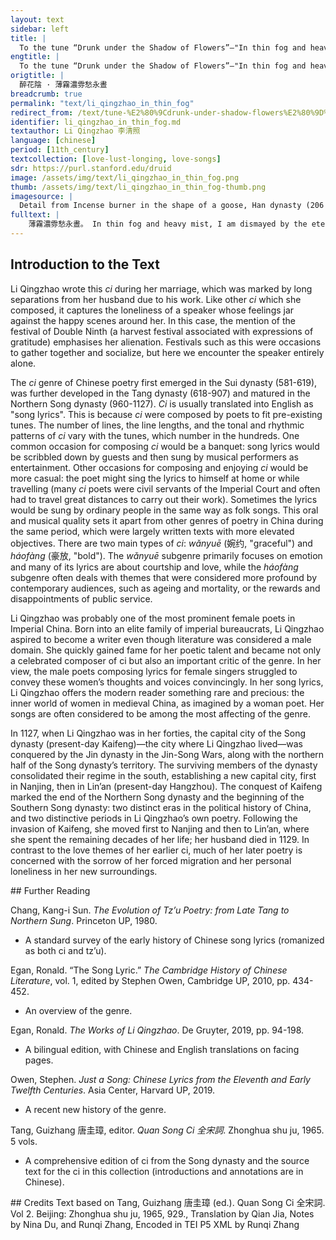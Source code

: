 ```yaml
---
layout: text
sidebar: left
title: |
  To the tune “Drunk under the Shadow of Flowers”—"In thin fog and heavy mist" | 醉花陰 · 薄霧濃雰愁永晝
engtitle: |
  To the tune “Drunk under the Shadow of Flowers”—"In thin fog and heavy mist"
origtitle: |
  醉花陰 · 薄霧濃雰愁永晝
breadcrumb: true
permalink: "text/li_qingzhao_in_thin_fog"
redirect_from: /text/tune-%E2%80%9Cdrunk-under-shadow-flowers%E2%80%9D%E2%80%94-thin-fog-and-heavy-mist
identifier: li_qingzhao_in_thin_fog.md
textauthor: Li Qingzhao 李清照
language: [chinese]
period: [11th_century]
textcollection: [love-lust-longing, love-songs]
sdr: https://purl.stanford.edu/druid 
image: /assets/img/text/li_qingzhao_in_thin_fog.png
thumb: /assets/img/text/li_qingzhao_in_thin_fog-thumb.png
imagesource: |
  Detail from Incense burner in the shape of a goose, Han dynasty (206 BCE-220 CE), Anonymous, National Palace Museum, Accession Number: C1A000776N000000000PAC [Public Domain]
fulltext: |
    薄霧濃雰愁永晝。 In thin fog and heavy mist, I am dismayed by the eternal daytime. 瑞腦銷金獸。 The dragon-brainThe “dragon brain incense” refers to a type of incense made from a subspecies of camphor tree, which was thought to look like a dragon. incense melts in the metal beastThe "metal beast" refers to the incense holder, many of which were shaped like animals.. 佳節又重陽， It is again the festival of Double NinthThe Double Ninth Festival is one of the most important traditional festivals in China. It takes place annually in early fall, the traditional harvest time, and thanks is given for nature's bounty.. 玉枕紗廚， Jade pillow In this period, wealthy individuals would sometimes sleep on a hard pillow made of carved jade. and gauze canopy; 半夜涼初透。 at midnight, a chill starts to pierce through. 東籬把酒黃昏後。 By the eastern fence, I drink after dusk. 有暗香盈袖。 There is a faint fragrance filling up my sleeves. 莫道不銷魂， Do not say that it does not consume the soul: 簾卷西風，  the western wind rolls up the curtain; 人比黃花瘦。 IThe character 人, translated here as "I", literally means "the person", but refers to the speaker. am thinner than the yellow flower. 
--- 
```

## Introduction to the Text 
<p>Li Qingzhao wrote this <em>ci</em> during her marriage, which was marked by long separations from her husband due to his work. Like other <em>ci</em> which she composed, it captures the loneliness of a speaker whose feelings jar against the happy scenes around her. In this case, the mention of the festival of Double Ninth (a harvest festival associated with expressions of gratitude) emphasises her alienation. Festivals such as this were occasions to gather together and socialize, but here we encounter the speaker entirely alone.</p> <p>The <em>ci</em> genre of Chinese poetry first emerged in the Sui dynasty (581-619), was further developed in the Tang dynasty (618-907) and matured in the Northern Song dynasty (960-1127). <em>Ci</em> is usually translated into English as "song lyrics". This is because <em>ci</em> were composed by poets to fit pre-existing tunes. The number of lines, the line lengths, and the tonal and rhythmic patterns of <em>ci</em> vary with the tunes, which number in the hundreds. One common occasion for composing <em>ci</em> would be a banquet: song lyrics would be scribbled down by guests and then sung by musical performers as entertainment. Other occasions for composing and enjoying <em>ci</em> would be more casual: the poet might sing the lyrics to himself at home or while travelling (many <em>ci</em> poets were civil servants of the Imperial Court and often had to travel great distances to carry out their work). Sometimes the lyrics would be sung by ordinary people in the same way as folk songs. This oral and musical quality sets it apart from other genres of poetry in China during the same period, which were largely written texts with more elevated objectives. There are two main types of <em>ci</em>: <em>wǎnyuē</em> (婉约, "graceful") and <em>háofàng</em> (豪放, "bold"). The <em>wǎnyuē</em> subgenre primarily focuses on emotion and many of its lyrics are about courtship and love, while the<em> háofàng</em> subgenre often deals with themes that were considered more profound by contemporary audiences, such as ageing and mortality, or the rewards and disappointments of public service.</p> <p>Li Qingzhao was probably one of the most prominent female poets in Imperial China. Born into an elite family of imperial bureaucrats, Li Qingzhao aspired to become a writer even though literature was considered a male domain. She quickly gained fame for her poetic talent and became not only a celebrated composer of ci but also an important critic of the genre. In her view, the male poets composing lyrics for female singers struggled to convey these women’s thoughts and voices convincingly. In her song lyrics, Li Qingzhao offers the modern reader something rare and precious: the inner world of women in medieval China, as imagined by a woman poet. Her songs are often considered to be among the most affecting of the genre.</p> <p>In 1127, when Li Qingzhao was in her forties, the capital city of the Song dynasty (present-day Kaifeng)—the city where Li Qingzhao lived—was conquered by the Jin dynasty in the Jin-Song Wars, along with the northern half of the Song dynasty’s territory. The surviving members of the dynasty consolidated their regime in the south, establishing a new capital city, first in Nanjing, then in Lin’an (present-day Hangzhou). The conquest of Kaifeng marked the end of the Northern Song dynasty and the beginning of the Southern Song dynasty: two distinct eras in the political history of China, and two distinctive periods in Li Qingzhao’s own poetry. Following the invasion of Kaifeng, she moved first to Nanjing and then to Lin’an, where she spent the remaining decades of her life; her husband died in 1129. In contrast to the love themes of her earlier ci, much of her later poetry is concerned with the sorrow of her forced migration and her personal loneliness in her new surroundings.</p>
## Further Reading 
<p>Chang, Kang-i Sun. <em>The Evolution of Tz’u Poetry: from Late Tang to Northern Sung</em>. Princeton UP, 1980.</p> <ul> <li>A standard survey of the early history of Chinese song lyrics (romanized as both ci and tz’u).</li> </ul> <p>Egan, Ronald. “The Song Lyric.” <em>The Cambridge History of Chinese Literature</em>, vol. 1, edited by Stephen Owen, Cambridge UP, 2010, pp. 434-452.</p> <ul> <li>An overview of the genre.</li> </ul> <p>Egan, Ronald. <em>The Works of Li Qingzhao</em>. De Gruyter, 2019, pp. 94-198.</p> <ul> <li>A bilingual edition, with Chinese and English translations on facing pages.</li> </ul> <p>Owen, Stephen. <em>Just a Song: Chinese Lyrics from the Eleventh and Early Twelfth Centuries</em>. Asia Center, Harvard UP, 2019.</p> <ul> <li>A recent new history of the genre.</li> </ul> <p>Tang, Guizhang 唐圭璋, editor. <em>Quan Song Ci 全宋詞</em>. Zhonghua shu ju, 1965. 5 vols.</p> <ul> <li>A comprehensive edition of ci from the Song dynasty and the source text for the ci in this collection (introductions and annotations are in Chinese).</li> </ul>
## Credits
Text based on Tang, Guizhang 唐圭璋 (ed.). Quan Song Ci 全宋詞. Vol 2. Beijing: Zhonghua shu ju, 1965, 929., Translation by Qian Jia, Notes by Nina Du,  and Runqi Zhang, Encoded in TEI P5 XML by Runqi Zhang

